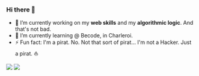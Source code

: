 ### Hi there 👋

- 🔭 I’m currently working on my **web skills** and my **algorithmic logic**. And that's not bad.
- 🌱 I’m currently learning @ <a src="www.becode.org">Becode</a>, in Charleroi.
- ⚡ Fun fact: I'm a pirat. No. Not that sort of pirat... I'm not a Hacker. Just a pirat. :sailboat:

<!--
**Grards/Grards** is a ✨ _special_ ✨ repository because its `README.md` (this file) appears on your GitHub profile.

Here are some ideas to get you started:

- 🔭 I’m currently working on ...
- 🌱 I’m currently learning ...
- 👯 I’m looking to collaborate on ...
- 🤔 I’m looking for help with ...
- 💬 Ask me about ...
- 📫 How to reach me: ...
- 😄 Pronouns: ...
- ⚡ Fun fact: ...
-->


![](https://github-readme-stats.vercel.app/api/top-langs/?username=Grards&theme=radical&hide_langs_below=8&count_private=true) 
![](https://github-readme-stats.vercel.app/api?username=Grards&show_icons=true&theme=radical&count_private=true)
